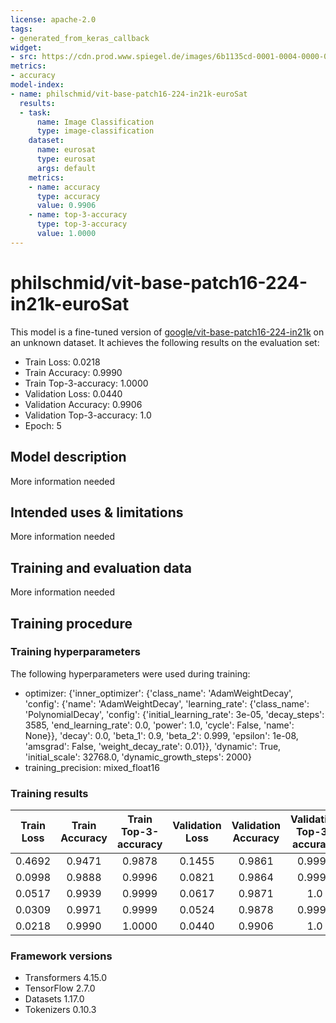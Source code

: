 ```yaml
---
license: apache-2.0
tags:
- generated_from_keras_callback
widget:
- src: https://cdn.prod.www.spiegel.de/images/6b1135cd-0001-0004-0000-000000867699_w996_r1.778_fpx50_fpy47.38.jpg
metrics:
- accuracy
model-index:
- name: philschmid/vit-base-patch16-224-in21k-euroSat
  results:
  - task:
      name: Image Classification
      type: image-classification
    dataset:
      name: eurosat
      type: eurosat
      args: default
    metrics:
    - name: accuracy
      type: accuracy
      value: 0.9906
    - name: top-3-accuracy
      type: top-3-accuracy
      value: 1.0000
---
```


<!-- This model card has been generated automatically according to the information Keras had access to. You should
probably proofread and complete it, then remove this comment. -->

# philschmid/vit-base-patch16-224-in21k-euroSat

This model is a fine-tuned version of [google/vit-base-patch16-224-in21k](https://huggingface.co/google/vit-base-patch16-224-in21k) on an unknown dataset.
It achieves the following results on the evaluation set:
- Train Loss: 0.0218
- Train Accuracy: 0.9990
- Train Top-3-accuracy: 1.0000
- Validation Loss: 0.0440
- Validation Accuracy: 0.9906
- Validation Top-3-accuracy: 1.0
- Epoch: 5

## Model description

More information needed

## Intended uses & limitations

More information needed

## Training and evaluation data

More information needed

## Training procedure

### Training hyperparameters

The following hyperparameters were used during training:
- optimizer: {'inner_optimizer': {'class_name': 'AdamWeightDecay', 'config': {'name': 'AdamWeightDecay', 'learning_rate': {'class_name': 'PolynomialDecay', 'config': {'initial_learning_rate': 3e-05, 'decay_steps': 3585, 'end_learning_rate': 0.0, 'power': 1.0, 'cycle': False, 'name': None}}, 'decay': 0.0, 'beta_1': 0.9, 'beta_2': 0.999, 'epsilon': 1e-08, 'amsgrad': False, 'weight_decay_rate': 0.01}}, 'dynamic': True, 'initial_scale': 32768.0, 'dynamic_growth_steps': 2000}
- training_precision: mixed_float16

### Training results

| Train Loss | Train Accuracy | Train Top-3-accuracy | Validation Loss | Validation Accuracy | Validation Top-3-accuracy | Epoch |
|:----------:|:--------------:|:--------------------:|:---------------:|:-------------------:|:-------------------------:|:-----:|
| 0.4692     | 0.9471         | 0.9878               | 0.1455          | 0.9861              | 0.9998                    | 1     |
| 0.0998     | 0.9888         | 0.9996               | 0.0821          | 0.9864              | 0.9995                    | 2     |
| 0.0517     | 0.9939         | 0.9999               | 0.0617          | 0.9871              | 1.0                       | 3     |
| 0.0309     | 0.9971         | 0.9999               | 0.0524          | 0.9878              | 0.9998                    | 4     |
| 0.0218     | 0.9990         | 1.0000               | 0.0440          | 0.9906              | 1.0                       | 5     |


### Framework versions

- Transformers 4.15.0
- TensorFlow 2.7.0
- Datasets 1.17.0
- Tokenizers 0.10.3
